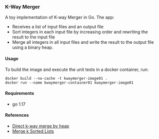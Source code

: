### K-Way Merger

A toy implementation of K-way Merger in Go. The app: 

* Receives a list of input files and an output file
* Sort integers in each input file by increasing order and rewriting the result to the input file
* Merge all integers in all input files and write the result to the output file using a binary heap.

#### Usage

To build the image and execute the unit tests in a docker container, run:

```shell
docker build --no-cache -t kwaymerger-image01 .
docker run --name kwaymerger-container01 kwaymerger-image01
```


#### Requirements

* go 1.17

#### References
* [Direct k-way merge by heap](https://en.wikipedia.org/wiki/K-way_merge_algorithm#Heap)
* [Merge k Sorted Lists](https://leetcode.com/problems/merge-k-sorted-lists)
